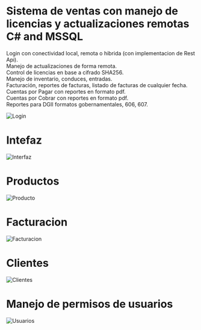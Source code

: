 # Sistema de ventas con manejo de licencias y actualizaciones remotas C# and MSSQL

Login con conectividad local, remota o hibrida (con implementacion de Rest Api). \
Manejo de actualizaciones de forma remota. \
Control de licencias en base a cifrado SHA256. \
Manejo de inventario, conduces, entradas. \
Facturación, reportes de facturas, listado de facturas de cualquier fecha. \
Cuentas por Pagar con reportes en formato pdf. \
Cuentas por Cobrar con reportes en formato pdf. \
Reportes para DGII formatos gobernamentales, 606, 607.

![Login](https://user-images.githubusercontent.com/113195223/191454690-f65086f3-9cf0-4b6a-b40f-e3700acc455d.gif)

# Intefaz
![Interfaz](https://user-images.githubusercontent.com/113195223/191454734-d19b3cbb-d899-4d34-9d4d-40a241204d0f.gif)

# Productos
![Producto](https://user-images.githubusercontent.com/113195223/191455296-862a2f6f-4236-4f73-8b5a-d839bbdb58cb.gif)

# Facturacion
![Facturacion](https://user-images.githubusercontent.com/113195223/191454766-ea8d2795-6541-4f32-9616-74f99809f543.png)

# Clientes
![Clientes](https://user-images.githubusercontent.com/113195223/191454782-261e8d73-5301-4786-805e-7074e208b7db.gif)

# Manejo de permisos de usuarios
![Usuarios](https://user-images.githubusercontent.com/113195223/191455211-ce880c68-9706-42f5-a605-da5c8f487539.gif)
